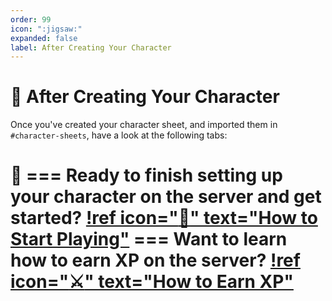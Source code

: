 ```yaml
---
order: 99
icon: ":jigsaw:"
expanded: false
label: After Creating Your Character
---
```


<style>
h1:before { content: "🧩 " }
</style> 

# After Creating Your Character

Once you've created your character sheet, and imported them in `#character-sheets`, have a look at the following tabs:

=== Ready to finish setting up your character on the server and get started?
[!ref icon=":game_die:" text="How to Start Playing"](start-playing/)
=== Want to learn how to earn XP on the server?
[!ref icon=":crossed_swords:" text="How to Earn XP"](earn-xp/)
===
